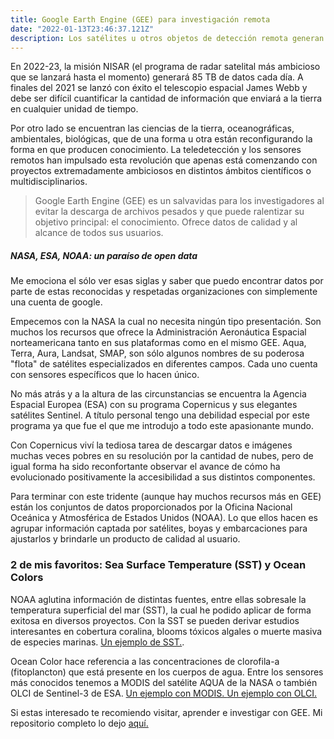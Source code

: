 ```yaml
---
title: Google Earth Engine (GEE) para investigación remota
date: "2022-01-13T23:46:37.121Z"
description: Los satélites u otros objetos de detección remota generan una enorme cantidad de datos por hora/día/semana/mes/año. Google Earth Engine (GEE) es un excelente lugar para obtener datos de calidad de este tipo a través de su editor de código javascript o API de python.
---
```


En 2022-23, la misión NISAR (el programa de radar satelital más ambicioso que se lanzará hasta el momento) generará 85 TB de datos cada día. A finales del 2021 se lanzó con éxito el telescopio espacial James Webb y debe ser difícil cuantificar la cantidad de información que enviará a la tierra en cualquier unidad de tiempo.

Por otro lado se encuentran las ciencias de la tierra, oceanográficas, ambientales, biológicas, que de una forma u otra están reconfigurando la forma en que producen conocimiento. La teledetección y los sensores remotos han impulsado esta revolución que apenas está comenzando con proyectos extremadamente ambiciosos en distintos ámbitos científicos o multidisciplinarios.

> Google Earth Engine (GEE) es un salvavidas para los investigadores al evitar la descarga de archivos pesados y que puede ralentizar su objetivo principal: el conocimiento. Ofrece datos de calidad y al alcance de todos sus usuarios. 

##### NASA, ESA, NOAA: un paraíso de open data  

Me emociona el sólo ver esas siglas y saber que puedo encontrar datos por parte de estas reconocidas y respetadas organizaciones con simplemente una cuenta de google. 

Empecemos con la NASA la cual no necesita ningún tipo presentación. Son muchos los recursos que ofrece la Administración Aeronáutica Espacial norteamericana tanto en sus plataformas como en el mismo GEE. Aqua, Terra, Aura, Landsat, SMAP, son sólo algunos nombres de su poderosa "flota" de satélites especializados en diferentes campos. Cada uno cuenta con sensores específicos que lo hacen único.

No más atrás y a la altura de las circunstancias se encuentra la Agencia Espacial Europea (ESA) con su programa Copernicus y sus elegantes satélites Sentinel. A título personal tengo una debilidad especial por este programa ya que fue el que me introdujo a todo este apasionante mundo. 

Con Copernicus viví la tediosa tarea de descargar datos e imágenes muchas veces pobres en su resolución por la cantidad de nubes, pero de igual forma ha sido reconfortante observar el avance de cómo ha evolucionado positivamente la accesibilidad a sus distintos componentes.

Para terminar con este tridente (aunque hay muchos recursos más en GEE) están los conjuntos de datos proporcionados por la Oficina Nacional Oceánica y Atmosférica de Estados Unidos (NOAA). Lo que ellos hacen es agrupar información captada por satélites, boyas y embarcaciones para ajustarlos y brindarle un producto de calidad al usuario. 


### 2 de mis favoritos: Sea Surface Temperature (SST) y Ocean Colors

NOAA aglutina información de distintas fuentes, entre ellas sobresale la temperatura superficial del mar (SST), la cual he podido aplicar de forma exitosa en diversos proyectos. Con la SST se pueden derivar estudios interesantes en cobertura coralina, blooms tóxicos algales o muerte masiva de especies marinas. [Un ejemplo de SST.](https://github.com/grammaloreto/SeaSurfaceTemperature-SST-).

Ocean Color hace referencia a las concentraciones de clorofila-a (fitoplancton) que está presente en los cuerpos de agua. Entre los sensores más conocidos tenemos a MODIS del satélite AQUA de la NASA o también OLCI de Sentinel-3 de ESA. [Un ejemplo con MODIS. ](https://github.com/grammaloreto/EarthEngine/tree/main/MODIS_Aqua_chlor_a)
[Un ejemplo con OLCI.](https://github.com/grammaloreto/EarthEngine/tree/main/Sentinel3)

Si estas interesado te recomiendo visitar, aprender e investigar con GEE. Mi repositorio completo lo dejo [aquí.](https://github.com/grammaloreto/EarthEngine)





